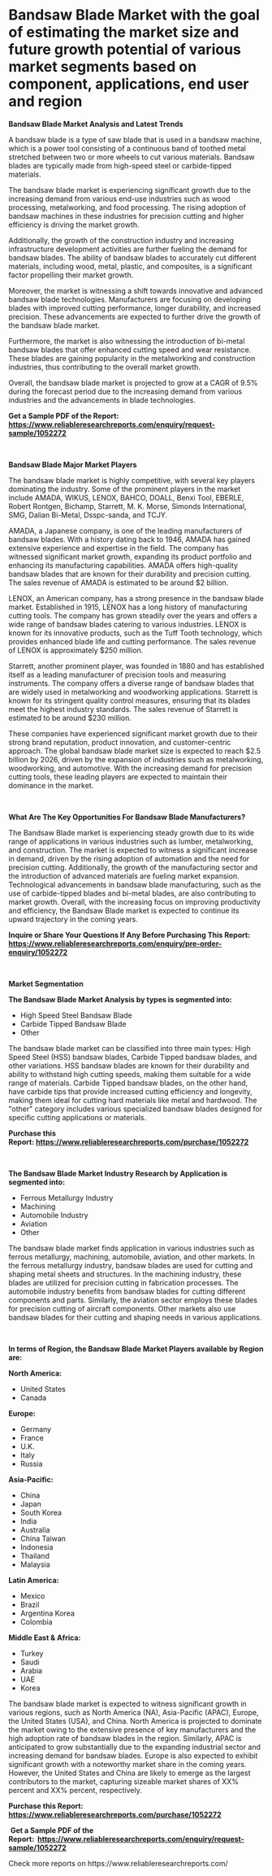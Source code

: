 <p><h1>Bandsaw Blade Market with the goal of estimating the market size and future growth potential of various market segments based on component, applications, end user and region</h1></p><p><strong>Bandsaw Blade Market Analysis and Latest Trends</strong></p>
<p><p>A bandsaw blade is a type of saw blade that is used in a bandsaw machine, which is a power tool consisting of a continuous band of toothed metal stretched between two or more wheels to cut various materials. Bandsaw blades are typically made from high-speed steel or carbide-tipped materials.</p><p>The bandsaw blade market is experiencing significant growth due to the increasing demand from various end-use industries such as wood processing, metalworking, and food processing. The rising adoption of bandsaw machines in these industries for precision cutting and higher efficiency is driving the market growth.</p><p>Additionally, the growth of the construction industry and increasing infrastructure development activities are further fueling the demand for bandsaw blades. The ability of bandsaw blades to accurately cut different materials, including wood, metal, plastic, and composites, is a significant factor propelling their market growth.</p><p>Moreover, the market is witnessing a shift towards innovative and advanced bandsaw blade technologies. Manufacturers are focusing on developing blades with improved cutting performance, longer durability, and increased precision. These advancements are expected to further drive the growth of the bandsaw blade market.</p><p>Furthermore, the market is also witnessing the introduction of bi-metal bandsaw blades that offer enhanced cutting speed and wear resistance. These blades are gaining popularity in the metalworking and construction industries, thus contributing to the overall market growth.</p><p>Overall, the bandsaw blade market is projected to grow at a CAGR of 9.5% during the forecast period due to the increasing demand from various industries and the advancements in blade technologies.</p></p>
<p><strong>Get a Sample PDF of the Report:&nbsp; <a href="https://www.reliableresearchreports.com/enquiry/request-sample/1052272">https://www.reliableresearchreports.com/enquiry/request-sample/1052272</a></strong></p>
<p>&nbsp;</p>
<p><strong>Bandsaw Blade Major Market Players</strong></p>
<p><p>The bandsaw blade market is highly competitive, with several key players dominating the industry. Some of the prominent players in the market include AMADA, WIKUS, LENOX, BAHCO, DOALL, Benxi Tool, EBERLE, Robert Rontgen, Bichamp, Starrett, M. K. Morse, Simonds International, SMG, Dalian Bi-Metal, Dsspc-sanda, and TCJY.</p><p>AMADA, a Japanese company, is one of the leading manufacturers of bandsaw blades. With a history dating back to 1946, AMADA has gained extensive experience and expertise in the field. The company has witnessed significant market growth, expanding its product portfolio and enhancing its manufacturing capabilities. AMADA offers high-quality bandsaw blades that are known for their durability and precision cutting. The sales revenue of AMADA is estimated to be around $2 billion.</p><p>LENOX, an American company, has a strong presence in the bandsaw blade market. Established in 1915, LENOX has a long history of manufacturing cutting tools. The company has grown steadily over the years and offers a wide range of bandsaw blades catering to various industries. LENOX is known for its innovative products, such as the Tuff Tooth technology, which provides enhanced blade life and cutting performance. The sales revenue of LENOX is approximately $250 million.</p><p>Starrett, another prominent player, was founded in 1880 and has established itself as a leading manufacturer of precision tools and measuring instruments. The company offers a diverse range of bandsaw blades that are widely used in metalworking and woodworking applications. Starrett is known for its stringent quality control measures, ensuring that its blades meet the highest industry standards. The sales revenue of Starrett is estimated to be around $230 million.</p><p>These companies have experienced significant market growth due to their strong brand reputation, product innovation, and customer-centric approach. The global bandsaw blade market size is expected to reach $2.5 billion by 2026, driven by the expansion of industries such as metalworking, woodworking, and automotive. With the increasing demand for precision cutting tools, these leading players are expected to maintain their dominance in the market.</p></p>
<p>&nbsp;</p>
<p><strong>What Are The Key Opportunities For Bandsaw Blade Manufacturers?</strong></p>
<p><p>The Bandsaw Blade market is experiencing steady growth due to its wide range of applications in various industries such as lumber, metalworking, and construction. The market is expected to witness a significant increase in demand, driven by the rising adoption of automation and the need for precision cutting. Additionally, the growth of the manufacturing sector and the introduction of advanced materials are fueling market expansion. Technological advancements in bandsaw blade manufacturing, such as the use of carbide-tipped blades and bi-metal blades, are also contributing to market growth. Overall, with the increasing focus on improving productivity and efficiency, the Bandsaw Blade market is expected to continue its upward trajectory in the coming years.</p></p>
<p><strong>Inquire or Share Your Questions If Any Before Purchasing This Report: <a href="https://www.reliableresearchreports.com/enquiry/pre-order-enquiry/1052272">https://www.reliableresearchreports.com/enquiry/pre-order-enquiry/1052272</a></strong></p>
<p>&nbsp;</p>
<p><strong>Market Segmentation</strong></p>
<p><strong>The Bandsaw Blade Market Analysis by types is segmented into:</strong></p>
<p><ul><li>High Speed Steel Bandsaw Blade</li><li>Carbide Tipped Bandsaw Blade</li><li>Other</li></ul></p>
<p><p>The bandsaw blade market can be classified into three main types: High Speed Steel (HSS) bandsaw blades, Carbide Tipped bandsaw blades, and other variations. HSS bandsaw blades are known for their durability and ability to withstand high cutting speeds, making them suitable for a wide range of materials. Carbide Tipped bandsaw blades, on the other hand, have carbide tips that provide increased cutting efficiency and longevity, making them ideal for cutting hard materials like metal and hardwood. The "other" category includes various specialized bandsaw blades designed for specific cutting applications or materials.</p></p>
<p><strong>Purchase this Report:&nbsp;<a href="https://www.reliableresearchreports.com/purchase/1052272">https://www.reliableresearchreports.com/purchase/1052272</a></strong></p>
<p>&nbsp;</p>
<p><strong>The Bandsaw Blade Market Industry Research by Application is segmented into:</strong></p>
<p><ul><li>Ferrous Metallurgy Industry</li><li>Machining</li><li>Automobile Industry</li><li>Aviation</li><li>Other</li></ul></p>
<p><p>The bandsaw blade market finds application in various industries such as ferrous metallurgy, machining, automobile, aviation, and other markets. In the ferrous metallurgy industry, bandsaw blades are used for cutting and shaping metal sheets and structures. In the machining industry, these blades are utilized for precision cutting in fabrication processes. The automobile industry benefits from bandsaw blades for cutting different components and parts. Similarly, the aviation sector employs these blades for precision cutting of aircraft components. Other markets also use bandsaw blades for their cutting and shaping needs in various applications.</p></p>
<p>&nbsp;</p>
<p><strong>In terms of Region, the Bandsaw Blade Market Players available by Region are:</strong></p>
<p>
    <p> <strong> North America: </strong>
        <ul>
            <li>United States</li>
            <li>Canada</li>
        </ul>
        </p> 
    <p> <strong> Europe: </strong>
        <ul>
            <li>Germany</li>
            <li>France</li>
            <li>U.K.</li>
            <li>Italy</li>
            <li>Russia</li>
        </ul>
        </p> 
    <p> <strong> Asia-Pacific: </strong>
        <ul>
            <li>China</li>
            <li>Japan</li>
            <li>South Korea</li>
            <li>India</li>
            <li>Australia</li>
            <li>China Taiwan</li>
            <li>Indonesia</li>
            <li>Thailand</li>
            <li>Malaysia</li>
        </ul>
        </p> 
    <p> <strong> Latin America: </strong>
        <ul>
            <li>Mexico</li>
            <li>Brazil</li>
            <li>Argentina Korea</li>
            <li>Colombia</li>
        </ul>
        </p> 
    <p> <strong> Middle East & Africa: </strong>
        <ul>
            <li>Turkey</li>
            <li>Saudi</li>
            <li>Arabia</li>
            <li>UAE</li>
            <li>Korea</li>
        </ul>
    </p>
    </p>
<p><p>The bandsaw blade market is expected to witness significant growth in various regions, such as North America (NA), Asia-Pacific (APAC), Europe, the United States (USA), and China. North America is projected to dominate the market owing to the extensive presence of key manufacturers and the high adoption rate of bandsaw blades in the region. Similarly, APAC is anticipated to grow substantially due to the expanding industrial sector and increasing demand for bandsaw blades. Europe is also expected to exhibit significant growth with a noteworthy market share in the coming years. However, the United States and China are likely to emerge as the largest contributors to the market, capturing sizeable market shares of XX% percent and XX% percent, respectively.</p></p>
<p><strong>Purchase this Report: <a href="https://www.reliableresearchreports.com/purchase/1052272">https://www.reliableresearchreports.com/purchase/1052272</a></strong></p>
<p>&nbsp;<strong>Get a Sample PDF of the Report:&nbsp;&nbsp;<a href="https://www.reliableresearchreports.com/enquiry/request-sample/1052272">https://www.reliableresearchreports.com/enquiry/request-sample/1052272</a></strong></p>
<p><strong></strong></p>
<p>Check more reports on https://www.reliableresearchreports.com/</p>